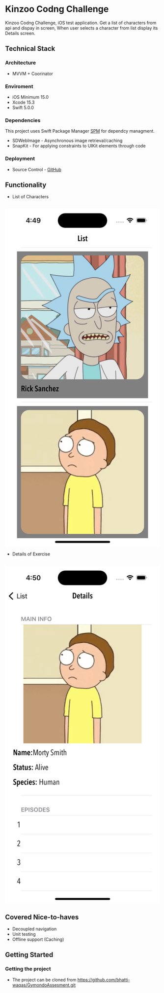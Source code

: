 # Kinzoo Codng Challenge

Kinzoo Codng Challenge,  iOS test application.
Get a list of characters from api and dispay in screen,
When user selects a character from list display its Details screen.

## Technical Stack

### Architecture
- MVVM + Coorinator

### Enviroment
- iOS Minimum 15.0
- Xcode 15.3
- Swift 5.0.0

### Dependencies
This project uses Swift Package Manager [SPM](https://swift.org/package-manager/) for dependcy managment.

- SDWebImage - Asynchronous image retrieval/caching
- SnapKit - For applying constraints to UIKit elements through code

### Deployment
- Source Control - [GitHub](https://github.com/)

## Functionality

- List of Characters
<br>
<img src = "README Files/characters.png" width = 600>

- Details of Exercise
<br>
<img src = "README Files/characters-details.png" width = 600>

## Covered Nice-to-haves
- Decoupled navigation
- Unit testing
- Offline support (Caching)

## Getting Started
### Getting the project
- The project can be cloned from https://github.com/bhatti-waqas/GymondoAssesment.git
